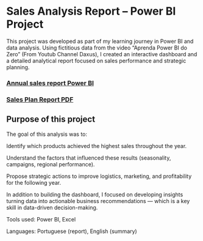 # Sales Analysis Report – Power BI Project

This project was developed as part of my learning journey in Power BI and data analysis.
Using fictitious data from the video “Aprenda Power BI do Zero” (From Youtub Channel Daxus), I created an interactive dashboard and a detailed analytical report focused on sales performance and strategic planning.

### [Annual sales report Power BI](https://app.powerbi.com/view?r=eyJrIjoiZTk1Y2M2MDAtMmU3ZC00NGM0LWJhMTEtMzdjOGQ2MTg3ZGUyIiwidCI6ImFhNDk1ZjJjLWQzN2UtNGI1OC1hYjk1LWJmMDg3NGEzYWRiMiJ9)

### [Sales Plan Report PDF](https://github.com/ERaines/powerbi-sales-cycles/blob/main/Sales%20Plan%20Report.pdf)

## Purpose of this project

The goal of this analysis was to:

Identify which products achieved the highest sales throughout the year.

Understand the factors that influenced these results (seasonality, campaigns, regional performance).

Propose strategic actions to improve logistics, marketing, and profitability for the following year.

In addition to building the dashboard, I focused on developing insights  turning data into actionable business recommendations — which is a key skill in data-driven decision-making.

Tools used: Power BI, Excel

Languages: Portuguese (report), English (summary)







